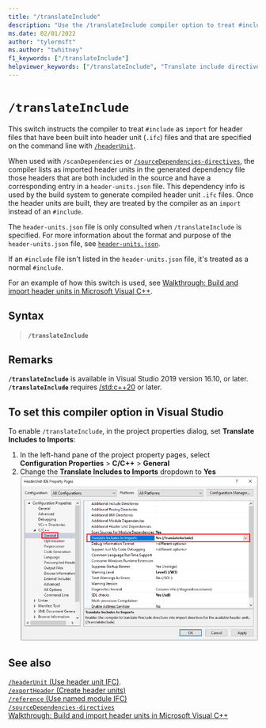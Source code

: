 ```yaml
---
title: "/translateInclude"
description: "Use the /translateInclude compiler option to treat #include directives as import statements when an importable header unit is available."
ms.date: 02/01/2022
author: "tylermsft"
ms.author: "twhitney"
f1_keywords: ["/translateInclude"]
helpviewer_keywords: ["/translateInclude", "Translate include directives into import directives"]
---
```

# `/translateInclude`

This switch instructs the compiler to treat `#include` as `import` for header files that have been built into header unit (`.ifc`) files and that are specified on the command line with [`/headerUnit`](headerunit.md).

When used with `/scanDependencies` or [`/sourceDependencies-directives`](sourcedependencies-directives.md), the compiler lists as imported header units in the generated dependency file those headers that are both included in the source and have a corresponding entry in a `header-units.json` file. This dependency info is used by the build system to generate compiled header unit `.ifc` files. Once the header units are built, they are treated by the compiler as an `import` instead of an `#include`.

The `header-units.json` file is only consulted when `/translateInclude` is specified. For more information about the format and purpose of the `header-units.json` file,  see [`header-units.json`](header-unit-json-reference.md).

If an `#include` file isn't listed in the `header-units.json` file, it's treated as a normal `#include`.

For an example of how this switch is used, see [Walkthrough: Build and import header units in Microsoft Visual C++](../walkthrough-header-units.md).

## Syntax

> **`/translateInclude`**

## Remarks

**`/translateInclude`** is available in Visual Studio 2019 version 16.10, or later.\
**`/translateInclude`** requires [/std:c++20](std-specify-language-standard-version.md) or later.

## To set this compiler option in Visual Studio

To enable `/translateInclude`, in the project properties dialog, set **Translate Includes to Imports**:

1. In the left-hand pane of the project property pages, select **Configuration Properties** > **C/C++** > **General**
1. Change the **Translate Includes to Imports** dropdown to **Yes**
![Screenshot of the Property Pages dialog with the Translate Includes to Imports property highlighted.](../media/vs2019-translate-includes-option.png)

## See also

[`/headerUnit` (Use header unit IFC)](headerunit.md).\
[`/exportHeader` (Create header units)](module-exportheader.md)\
[`/reference` (Use named module IFC)](module-reference.md)\
[`/sourceDependencies-directives`](sourcedependencies-directives.md)\
[Walkthrough: Build and import header units in Microsoft Visual C++](../walkthrough-header-units.md)
